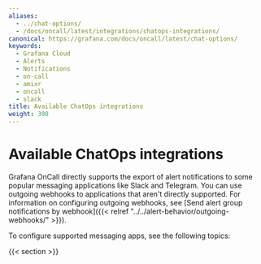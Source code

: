 ```yaml
---
aliases:
  - ../chat-options/
  - /docs/oncall/latest/integrations/chatops-integrations/
canonical: https://grafana.com/docs/oncall/latest/chat-options/
keywords:
  - Grafana Cloud
  - Alerts
  - Notifications
  - on-call
  - amixr
  - oncall
  - slack
title: Available ChatOps integrations
weight: 300
---
```


# Available ChatOps integrations

Grafana OnCall directly supports the export of alert notifications to some popular messaging applications like Slack and Telegram. You can use outgoing webhooks to applications that aren't directly supported. For information on configuring outgoing webhooks, see [Send alert group notifications by webhook]({{< relref "../../alert-behavior/outgoing-webhooks/" >}}).

To configure supported messaging apps, see the following topics:

{{< section >}}
